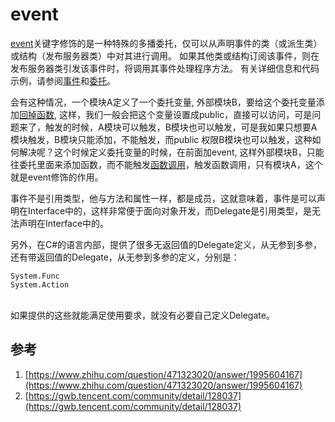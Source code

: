 # event

[event](https://learn.microsoft.com/zh-cn/dotnet/csharp/language-reference/keywords/event)关键字修饰的是一种特殊的多播委托，仅可以从声明事件的类（或派生类）或结构（发布服务器类）中对其进行调用。 如果其他类或结构订阅该事件，则在发布服务器类引发该事件时，将调用其事件处理程序方法。 有关详细信息和代码示例，请参阅[事件](https://learn.microsoft.com/zh-cn/dotnet/csharp/programming-guide/events/)和[委托](https://learn.microsoft.com/zh-cn/dotnet/csharp/programming-guide/delegates/)。

会有这种情况，一个模块A定义了一个委托变量, 外部模块B，要给这个委托变量添加[回掉函数](https://www.zhihu.com/search?q=%E5%9B%9E%E6%8E%89%E5%87%BD%E6%95%B0\&search\_source=Entity\&hybrid\_search\_source=Entity\&hybrid\_search\_extra=%7B%22sourceType%22%3A%22answer%22%2C%22sourceId%22%3A2542588528%7D), 这样，我们一般会把这个变量设置成public，直接可以访问，可是问题来了，触发的时候，A模块可以触发，B模块也可以触发，可是我如果只想要A模块触发，B模块只能添加，不能触发，而public 权限B模块也可以触发，这种如何解决呢？这个时候定义委托变量的时候，在前面加event, 这样外部模块B，只能往委托里面来添加函数，而不能触发[函数调用](https://www.zhihu.com/search?q=%E5%87%BD%E6%95%B0%E8%B0%83%E7%94%A8\&search\_source=Entity\&hybrid\_search\_source=Entity\&hybrid\_search\_extra=%7B%22sourceType%22%3A%22answer%22%2C%22sourceId%22%3A2542588528%7D)，触发函数调用，只有模块A，这个就是event修饰的作用。

事件不是引用类型，他与方法和属性一样，都是成员，这就意味着，事件是可以声明在Interface中的，这样非常便于面向对象开发，而Delegate是引用类型，是无法声明在Interface中的。

另外，在C#的语言内部，提供了很多无返回值的Delegate定义，从无参到多参，还有带返回值的Delegate，从无参到多参的定义，分别是：

```
System.Func
System.Action
```

\
如果提供的这些就能满足使用要求，就没有必要自己定义Delegate。

## 参考

1. [https://www.zhihu.com/question/471323020/answer/1995604167](https://www.zhihu.com/question/471323020/answer/1995604167)
2. [https://gwb.tencent.com/community/detail/128037](https://gwb.tencent.com/community/detail/128037)
